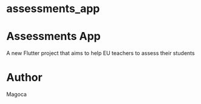 # assessments_app

# Assessments App
A new Flutter project that aims to help EU teachers to assess their students

# Author
Magoca
